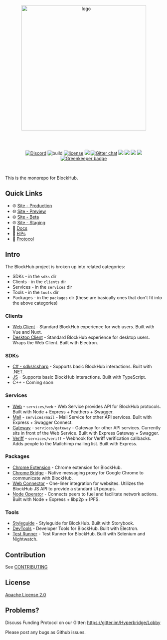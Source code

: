 <div align="center">
  <br>

  <a href="https://hyperbridge.org/"><img src="https://hyperbridge.org/img/blockhub-logotype-color.svg" width="400" alt="logo"></a>

  <br>
  <br>

  [![Discord][discord-shield]][discord] ![build](https://travis-ci.org/hyperbridge/blockhub.svg?branch=master) [![license](https://img.shields.io/hexpm/l/plug.svg)](https://github.com/hyperbridge/blockhub/blob/master/LICENSE.md) [![](https://img.shields.io/badge/whitepaper-v2.0.0-lightgrey.svg)](https://hyperbridge.org/whitepaper) [![Gitter chat](https://img.shields.io/gitter/room/Hyperbridge/Lobby.svg)](https://gitter.im/Hyperbridge/Lobby) [![](https://img.shields.io/badge/telegram-group-blue.svg)](https://t.me/hyperbridgechat) [![](https://img.shields.io/badge/discord-server-brightgreen.svg)](https://discord.gg/w6Awrxq) [![](https://img.shields.io/badge/twitter-%40hyperbridge-blue.svg)](https://twitter.com/@hyperbridge) [![](https://img.shields.io/badge/e--mail-hello%40hyperbridge.org-brightgreen.svg)](mailto:hello@hyperbridge.org) [![Greenkeeper badge](https://badges.greenkeeper.io/hyperbridge/blockhub.svg)](https://greenkeeper.io/)

</div>

<br>

This is the monorepo for BlockHub.

## Quick Links

- 🌐 [Site - Production](https://blockhub.gg/)
- 🌐 [Site - Preview](https://preview.blockhub.gg/)
- 🌐 [Site - Beta](https://beta.blockhub.gg/)
- 🌐 [Site - Staging](https://staging.blockhub.gg/)
- 📖 [Docs](http://docs.hyperbridge.org/blockhub)
- 📓 [EIPs](https://github.com/hyperbridge/EIPs)
- 🔗 [Protocol](https://github.com/hyperbridge/protocol)


## Intro

The BlockHub project is broken up into related categories:

* SDKs - in the `sdks` dir
* Clients - in the `clients` dir
* Services - in the `services` dir
* Tools - in the `tools` dir
* Packages - in the `packages` dir (these are basically ones that don't fit into the above categories)


### Clients

* [Web Client](clients/web) - Standard BlockHub experience for web users. Built with Vue and Nuxt.
* [Desktop Client](clients/desktop) - Standard BlockHub experience for desktop users. Wraps the Web Client. Built with Electron.


### SDKs

* [C# - sdks/csharp](sdks/csharp) - Supports basic BlockHub interactions. Built with .NET.
* [JS](sdks/js) - Supports basic BlockHub interactions. Built with TypeScript.
* C++ - Coming soon


### Services

* [Web](services/web) - `services/web` - Web Service provides API for BlockHub protocols. Built with Node + Express + Feathers + Swagger.
* [Mail](services/mail) - `services/mail` - Mail Service for other API services.  Built with Express + Swagger Connect.
* [Gateway](services/gateway) - `services/gateway` - Gateway for other API services. Currently sits in front of the Web Service. Built with Express Gateway + Swagger.
* [Veriff](services/veriff) - `services/veriff` - Webhook for Veriff verification callbacks. Adds people to the Mailchimp mailing list. Built with Express.


### Packages

* [Chrome Extension](packages/chrome-extension) - Chrome extension for BlockHub.
* [Chrome Bridge](packages/chrome-bridge) - Native messaging proxy for Google Chrome to communicate with BlockHub.
* [Web Connector](packages/web-connector) - One-liner integration for websites. Utilizes the BlockHub JS API to provide a standard UI popups.
* [Node Operator](packages/node-operator) - Connects peers to fuel and facilitate network actions. Built with Node + Express + libp2p + IPFS.


### Tools

* [Styleguide](tools/styleguide) - Styleguide for BlockHub. Built with Storybook.
* [DevTools](tools/devtools) - Developer Tools for BlockHub. Built with Electron.
* [Test Runner](tools/devtools) - Test Runner for BlockHub. Built with Selenium and Nightwatch.


## Contribution

See [CONTRIBUTING](CONTRIBUTING.md)


## License

[Apache License 2.0](LICENSE.md)


## Problems?

Discuss Funding Protocol on our Gitter:
https://gitter.im/Hyperbridge/Lobby

Please post any bugs as Github issues.

[discord-shield]: https://img.shields.io/discord/458332417909063682.svg
[discord]: https://discord.gg/P4NSgQf
